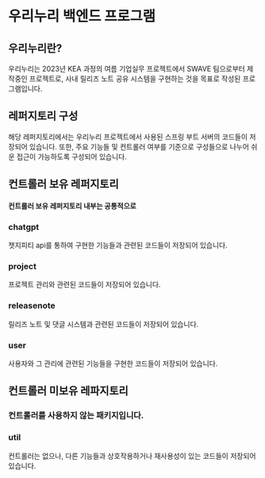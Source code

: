 # 우리누리 백엔드 프로그램 

## 우리누리란?

우리누리는 2023년 KEA 과정의 여름 기업실무 프로젝트에서 SWAVE 팀으로부터 제작중인 프로젝트로, 사내 릴리즈 노트 공유 시스템을 구현하는 것을 목표로 작성된 프로그램입니다.  

## 레퍼지토리 구성

해당 레퍼지토리에서는 우리누리 프로젝트에서 사용된 스프링 부트 서버의 코드들이 저장되어 있습니다. 또한, 주요 기능들 및 컨트롤러 여부를 기준으로 구성들으로 나누어 쉬운 접근이 가능하도록 구성되어 있습니다.
## 컨트롤러 보유 레퍼지토리
#### 컨트롤러 보유 레퍼지토리 내부는 공통적으로 
### chatgpt 
챗지피티 api를 통하여 구현한 기능들과 관련된 코드들이 저장되어 있습니다.
### project
프로젝트 관리와 관련된 코드들이 저장되어 있습니다.
### releasenote
릴리즈 노트 및 댓글 시스템과 관련된 코드들이 저장되어 있습니다.
### user 
사용자와 그 관리에 관련된 기능들을 구현한 코드들이 저장되어 있습니다.
## 컨트롤러 미보유 레파지토리 
### 컨트롤러를 사용하지 않는 패키지입니다. 
### util 
컨트롤러는 없으나, 다른 기능들과 상호작용하거나 재사용성이 있는 코드들이 저장되어 있습니다.  
### 
